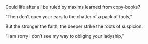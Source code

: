 Could life after all be ruled by maxims learned from copy-books? 


“Then don’t open your ears to the chatter of a pack of fools,”


But the stronger the faith, the deeper strike the roots of suspicion. 


“I am sorry I don’t see my way to obliging your ladyship,”



